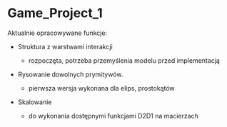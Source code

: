 # Game_Project_1

Aktualnie opracowywane funkcje:

- Struktura z warstwami interakcji
    + rozpoczęta, potrzeba przemyślenia modelu przed implementacją

- Rysowanie dowolnych prymitywów.
    + pierwsza wersja wykonana dla elips, prostokątów 

- Skalowanie
    + do wykonania dostępnymi funkcjami D2D1 na macierzach
